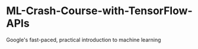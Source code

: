 # ML-Crash-Course-with-TensorFlow-APIs
Google's fast-paced, practical introduction to machine learning
